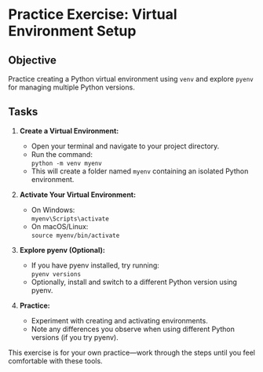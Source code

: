 # Practice Exercise: Virtual Environment Setup

## Objective
Practice creating a Python virtual environment using `venv` and explore `pyenv` for managing multiple Python versions.

## Tasks
1. **Create a Virtual Environment:**
   - Open your terminal and navigate to your project directory.
   - Run the command:  
     `python -m venv myenv`
   - This will create a folder named `myenv` containing an isolated Python environment.

2. **Activate Your Virtual Environment:**
   - On Windows:  
     `myenv\Scripts\activate`
   - On macOS/Linux:  
     `source myenv/bin/activate`

3. **Explore pyenv (Optional):**
   - If you have pyenv installed, try running:  
     `pyenv versions`
   - Optionally, install and switch to a different Python version using pyenv.

4. **Practice:**
   - Experiment with creating and activating environments.
   - Note any differences you observe when using different Python versions (if you try pyenv).

This exercise is for your own practice—work through the steps until you feel comfortable with these tools.
